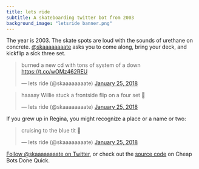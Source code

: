 ```yaml
---
title: lets ride
subtitle: A skateboarding twitter bot from 2003
background_image: "letsride banner.png"
---
```

The year is 2003. The skate spots are loud with the sounds of urethane on concrete. [@skaaaaaaaate](https://twitter.com/skaaaaaaaate) asks you to come along, bring your deck, and kickflip a sick three set.

<blockquote class="twitter-tweet" data-lang="en"><p lang="en" dir="ltr">burned a new cd with tons of system of a down <a href="https://t.co/wOMz462REU">https://t.co/wOMz462REU</a></p>&mdash; lets ride (@skaaaaaaaate) <a href="https://twitter.com/skaaaaaaaate/status/956375491648290816?ref_src=twsrc%5Etfw">January 25, 2018</a></blockquote>
<script async src="https://platform.twitter.com/widgets.js" charset="utf-8"></script>
<blockquote class="twitter-tweet" data-lang="en"><p lang="en" dir="ltr">haaaay Willie stuck a frontside flip on a four set 🤟</p>&mdash; lets ride (@skaaaaaaaate) <a href="https://twitter.com/skaaaaaaaate/status/956484613005873157?ref_src=twsrc%5Etfw">January 25, 2018</a></blockquote>
<script async src="https://platform.twitter.com/widgets.js" charset="utf-8"></script>

If you grew up in Regina, you might recognize a place or a name or two:
<blockquote class="twitter-tweet" data-lang="en"><p lang="en" dir="ltr">cruising to the blue tit 👟</p>&mdash; lets ride (@skaaaaaaaate) <a href="https://twitter.com/skaaaaaaaate/status/956514813991161858?ref_src=twsrc%5Etfw">January 25, 2018</a></blockquote>
<script async src="https://platform.twitter.com/widgets.js" charset="utf-8"></script>

[Follow @skaaaaaaaate on Twitter](https://twitter.com/skaaaaaaaate), or check out the [source code](https://cheapbotsdonequick.com/source/skaaaaaaaate) on Cheap Bots Done Quick.